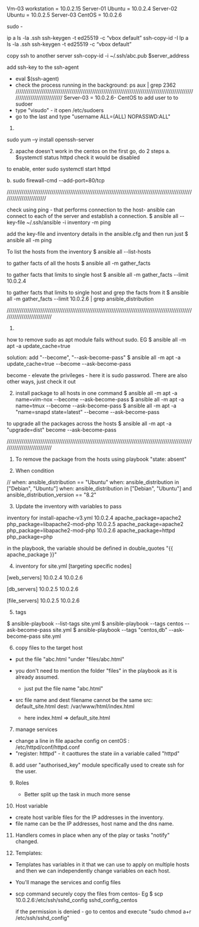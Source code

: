 Vm-03 workstation = 10.0.2.15
Server-01 Ubuntu = 10.0.2.4
Server-02 Ubuntu = 10.0.2.5
Server-03 CentOS = 10.0.2.6


sudo -



ip a
ls -la .ssh
ssh-keygen -t ed25519 -c “vbox default”
ssh-copy-id -I Ip a
ls -la .ssh
ssh-keygen -t ed25519 -c “vbox default”

copy ssh to another server
ssh-copy-id -i ~/.ssh/abc.pub $server_address

add ssh-key to the ssh-agent
- eval $(ssh-agent)
- check the process running in the background: ps aux | grep 2362
////////////////////////////////////////////////////////////////////////////////////////////////////////////////////////
Server-03 = 10.0.2.6- CentOS
to add user to to sudoer
- type "visudo" - it open /etc/sudoers
- go to the last and type "username ALL=(ALL) NOPASSWD:ALL"


1. 
sudo yum –y install openssh-server

2. apache doesn't work in the centos on the first go, do 2 steps
a.
$systemctl status httpd 
check it would be disabled 

to enable, enter
sudo systemctl start httpd

b. 
sudo firewall-cmd --add-port=80/tcp


////////////////////////////////////////////////////////////////////////////////////////////////////////////////////////

check using ping - that performs connection to the host- ansible can connect to each of the server and establish a connection.
$ ansible all --key-file ~/.ssh/ansible -i inventory -m ping


add the key-file and inventory details in the ansible.cfg and then run just
$ ansible all -m ping

To list the hosts from the inventory
$ ansible all --list-hosts


to gather facts of all the hosts
$ ansible all -m gather_facts

to gather facts that limits to single host
$ ansible all -m gather_facts --limit 10.0.2.4

to gather facts that limits to single host and grep the facts from it
$ ansible all -m gather_facts --limit 10.0.2.6 | grep ansible_distribution

///////////////////////////////////////////////////////////////////////////////////////////////////////////////////////////

1. 
how to remove sudo as apt module fails without sudo. EG
$ ansible all -m apt -a update_cache=true

solution: add "--become", "--ask-become-pass"
$ ansible all -m apt -a update_cache=true --become --ask-become-pass

become - elevate the privileges - here it is sudo passwrod. There are also other ways, just check it out


2. install package to all hosts in one command
$ ansible all -m apt -a name=vim-nox --become --ask-become-pass
$ ansible all -m apt -a name=tmux --become --ask-become-pass
$ ansible all -m apt -a "name=snapd state=latest" --become --ask-become-pass

to upgrade all the packages across the hosts
$ ansible all -m apt -a "upgrade=dist" become --ask-become-pass


///////////////////////////////////////////////////////////////////////////////////////////////////////////////////////////

1. To remove the package from the hosts using playbook
 "state: absent"

2. When condition

//
when: ansible_distribution == "Ubuntu"
when: ansible_distribution in ["Debian", "Ubuntu"]
when: ansible_distribution in ["Debian", "Ubuntu"] and ansible_distribution_version == "8.2"


3. Update the inventory with variables to pass

inventory for install-apache-v3.yml
10.0.2.4 apache_package=apache2 php_package=libapache2-mod-php
10.0.2.5 apache_package=apache2 php_package=libapache2-mod-php
10.0.2.6 apache_package=httpd php_package=php

in the playbook, the variable should be defined in double_quotes "{{ apache_package }}"

4. inventory for site.yml [targeting specific nodes]

[web_servers]
10.0.2.4 
10.0.2.6

[db_servers]
10.0.2.5 
10.0.2.6 

[file_servers]
10.0.2.5 
10.0.2.6 


5. tags

$ ansible-playbook --list-tags site.yml
$ ansible-playbook --tags centos --ask-become-pass site.yml
$ ansible-playbook --tags "centos,db" --ask-become-pass site.yml

6. copy files to the target host
 
 - put the file "abc.html "under "files/abc.html" 
 - you don't need to mention the folder "files" in the playbook as it is already assumed.
   - just put the file name "abc.html"

 - src file name and dest filename cannot be the same
   src: default_site.html
   dest: /var/www/html/index.html

   - here index.html => default_site.html

7. manage services
  
  - change a line in file apache config on centOS : /etc/httpd/conf/httpd.conf
  - "register: htttpd" - it caottures the state iin a variable called "httpd"

8. add user
  "authorised_key" module specifically used to create ssh for the user.


9. Roles
   - Better split up the task in much more sense


10. Host variable
- create host varible files for the IP addresses in the inventory.
- file name can be the IP addresses, host name and the dns name.

11. Handlers comes in place when any of the play or tasks "notify" changed.

12. Templates: 

 - Templates has variables in it that we can use to apply on multiple hosts and then we can independently change variables on each host.
 - You'll manage the services and config files


 - scp command securely copy the files from centos- Eg
   $ scp 10.0.2.6:/etc/ssh/sshd_config sshd_config_centos

   if the permission is denied - go to centos and execute "sudo chmod a+r /etc/ssh/sshd_config"

